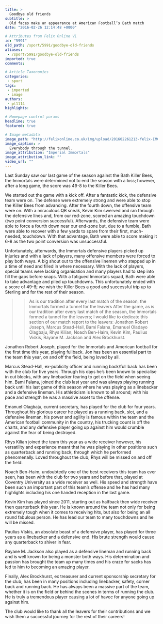```yaml
---
title: >
  Goodbye old friends
subtitle: >
  Old faces make an appearance at American Football’s Bath match
date: "2016-02-26 12:14:48 +0000"

# Attributes from Felix Online V1
id: "5991"
old_path: /sport/5991/goodbye-old-friends
aliases:
 - /sport/5991/goodbye-old-friends
imported: true
comments:

# Article Taxonomies
categories:
 - sport
tags:
 - imported
 - image
authors:
 - pt1114
highlights:

# Homepage control params
headline: true
featured: true

# Image metadata
image_path: "http://felixonline.co.uk/img/upload/201602261213-felix-IMG_8900.JPG"
image_caption: >
  Everybody through the tunnel.
image_attribution: "Imperial Immortals"
image_attribution_link: ""
video_url: ""
---
```


Last Sunday saw our last game of the season against the Bath Killer Bees, the Immortals were determined not to end the season with a loss; however, after a long game, the score was 49-8 to the Killer Bees.

We started out the game with a kick off. After a fantastic kick, the defensive team were on. The defense were extremely strong and were able to stop the Killer Bees from advancing. After the fourth down, the offensive team were on. With a miraculous QB sneak, Kevin Kim swerved and ran through the defensive lines and, from our red-zone, scored an amazing touchdown (two point conversion successful). Afterwards, the defensive team were able to force a fourth down near our end-zone but, due to a fumble, Bath were able to recover with a few yards to spare from their first, much-needed, touchdown. With that advantage, Bath were able to score making it 6-8 as the two point conversion was unsuccessful.

Unfortunately, afterwards, the Immortals defensive players picked up injuries and with a lack of players, many offensive members were forced to play both ways. A big shout out to the offensive linemen who stepped up in a time of need and filled in where necessary. With the lack of players, special teams were lacking organisation and many players had to step into fill the gaps before snaps. With a fatigued Immortals squad, Bath were able to take advantage and piled up touchdowns. This unfortunately ended with a score of 49-8; we wish the Killer Bees a good and successful trip up to Sterling and for the rest of their season.
> > As is our tradition after every last match of the season, the Immortals formed a tunnel for the leavers
After the game, as is our tradition after every last match of the season, the Immortals formed a tunnel for the leavers; I would like to dedicate this section of our match report to the leavers: Jonathon Robert Joseph, Marcus Stead-Hall, Bami Falana, Emanuel Oladayo Olagbaju, Rhys Kilian, Noach Ben-Haim, Kevin Kim, Paulius Viskis, Rayane M. Jackson and Alex Brockhurst.

Jonathon Robert Joseph, played for the Immortals and American football for the first time this year, playing fullback. Jon has been an essential part to the team this year, on and off the field, being loved by all.

Marcus Stead-Hall, ex-publicity officer and running back/full back has been with the club for five years. Through his days he’s been known to specialise in cut blocks, with any linebacker fearing to get on the field when seeing him. Bami Falana, joined the club last year and was always playing running back until his last game of this season where he was playing as a linebacker and a defensive lineman. His athleticism is known to all around; with his pace and strength he was a massive asset to the offense.

Emanuel Olagbaju, current secretary, has played for the club for four years. Throughout his glorious career he played as a running back, slot, and a defensive lineman, his power and agility is famous within the team and the American football community in the country, his trucking count is off the charts, and any defensive player going up against him would crumble against the fear of being destroyed.

Rhys Kilian joined the team this year as a wide receiver however, his versatility and experience meant that he was playing in other positions such as quarterback and running back, through which he performed phenomenally. Loved throughout the club, Rhys will be missed on and off the field.

Noach Ben-Haim, undoubtedly one of the best receivers this team has ever seen, has been with the club for two years and before that, played at Coventry University as a wide receiver as well. His speed and strength have been such an important part of this team’s offense and he has had many highlights including his one handed reception in the last game.

Kevin Kim has played since 2011, starting out as halfback then wide receiver then quarterback this year. He is known around the team not only for being extremely tough when it comes to receiving hits, but also for being an all round fabulous person. He has lead our team to many touchdowns and he will be missed.

Paulius Viskis, an absolute beast of a defensive player, has played for three years as a linebacker and a defensive end. His brute strength would cause any quarterback to shiver in fear.

Rayane M. Jackson also played as a defensive lineman and running back and is well known for being a monster both ways. His determination and passion has brought the team up many times and his craze for sacks has led to him to becoming an amazing player.

Finally, Alex Brockhurst, ex treasurer and current sponsorship secretary for the club, has been in many positions including linebacker, safety, corner back and running back. He has always been a massive part of the team, whether it is on the field or behind the scenes in terms of running the club. He is truly a tremendous player causing a lot of havoc for anyone going up against him.

The club would like to thank all the leavers for their contributions and we wish them a successful journey for the rest of their careers!
